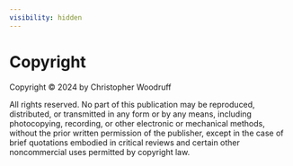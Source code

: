 ```yaml
---
visibility: hidden
---
```

# Copyright

Copyright © 2024 by Christopher Woodruff 

All rights reserved. No part of this publication may be reproduced, distributed, or transmitted in any form or by any means, including photocopying, recording, or other electronic or mechanical methods, without the prior written permission of the publisher, except in the case of brief quotations embodied in critical reviews and certain other noncommercial uses permitted by copyright law.

[//]: # (ISBN: [Insert ISBN] )

[//]: # ()
[//]: # ([Publisher Name] )

[//]: # ()
[//]: # ([Publisher Address] )

[//]: # ()
[//]: # ([City, State, Zip Code])

[//]: # ()
[//]: # (www.publisherwebsite.com )

[//]: # ()
[//]: # (Printed in [Country] )

[//]: # ()
[//]: # ([Optional: Additional legal notices or disclaimers])